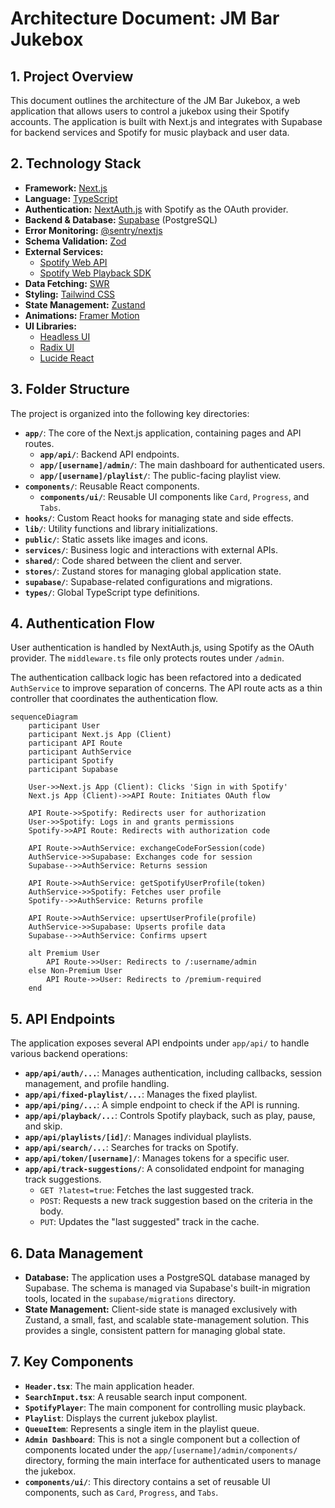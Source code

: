 # Architecture Document: JM Bar Jukebox

## 1. Project Overview

This document outlines the architecture of the JM Bar Jukebox, a web application that allows users to control a jukebox using their Spotify accounts. The application is built with Next.js and integrates with Supabase for backend services and Spotify for music playback and user data.

## 2. Technology Stack

- **Framework:** [Next.js](https://nextjs.org/)
- **Language:** [TypeScript](https://www.typescriptlang.org/)
- **Authentication:** [NextAuth.js](https://next-auth.js.org/) with Spotify as the OAuth provider.
- **Backend & Database:** [Supabase](https://supabase.com/) (PostgreSQL)
- **Error Monitoring:** [@sentry/nextjs](https://sentry.io/)
- **Schema Validation:** [Zod](https://zod.dev/)
- **External Services:**
  - [Spotify Web API](https://developer.spotify.com/documentation/web-api/)
  - [Spotify Web Playback SDK](https://developer.spotify.com/documentation/web-playback-sdk)
- **Data Fetching:** [SWR](https://swr.vercel.app/)
- **Styling:** [Tailwind CSS](https://tailwindcss.com/)
- **State Management:** [Zustand](https://github.com/pmndrs/zustand)
- **Animations:** [Framer Motion](https://www.framer.com/motion/)
- **UI Libraries:**
  - [Headless UI](https://headlessui.com/)
  - [Radix UI](https://www.radix-ui.com/)
  - [Lucide React](https://lucide.dev/)

## 3. Folder Structure

The project is organized into the following key directories:

- **`app/`**: The core of the Next.js application, containing pages and API routes.
  - **`app/api/`**: Backend API endpoints.
  - **`app/[username]/admin/`**: The main dashboard for authenticated users.
  - **`app/[username]/playlist/`**: The public-facing playlist view.
- **`components/`**: Reusable React components.
  - **`components/ui/`**: Reusable UI components like `Card`, `Progress`, and `Tabs`.
- **`hooks/`**: Custom React hooks for managing state and side effects.
- **`lib/`**: Utility functions and library initializations.
- **`public/`**: Static assets like images and icons.
- **`services/`**: Business logic and interactions with external APIs.
- **`shared/`**: Code shared between the client and server.
- **`stores/`**: Zustand stores for managing global application state.
- **`supabase/`**: Supabase-related configurations and migrations.
- **`types/`**: Global TypeScript type definitions.

## 4. Authentication Flow

User authentication is handled by NextAuth.js, using Spotify as the OAuth provider. The `middleware.ts` file only protects routes under `/admin`.

The authentication callback logic has been refactored into a dedicated `AuthService` to improve separation of concerns. The API route acts as a thin controller that coordinates the authentication flow.

```mermaid
sequenceDiagram
    participant User
    participant Next.js App (Client)
    participant API Route
    participant AuthService
    participant Spotify
    participant Supabase

    User->>Next.js App (Client): Clicks 'Sign in with Spotify'
    Next.js App (Client)->>API Route: Initiates OAuth flow

    API Route->>Spotify: Redirects user for authorization
    User->>Spotify: Logs in and grants permissions
    Spotify->>API Route: Redirects with authorization code

    API Route->>AuthService: exchangeCodeForSession(code)
    AuthService->>Supabase: Exchanges code for session
    Supabase-->>AuthService: Returns session

    API Route->>AuthService: getSpotifyUserProfile(token)
    AuthService->>Spotify: Fetches user profile
    Spotify-->>AuthService: Returns profile

    API Route->>AuthService: upsertUserProfile(profile)
    AuthService->>Supabase: Upserts profile data
    Supabase-->>AuthService: Confirms upsert

    alt Premium User
        API Route->>User: Redirects to /:username/admin
    else Non-Premium User
        API Route->>User: Redirects to /premium-required
    end
```

## 5. API Endpoints

The application exposes several API endpoints under `app/api/` to handle various backend operations:

- **`app/api/auth/...`**: Manages authentication, including callbacks, session management, and profile handling.
- **`app/api/fixed-playlist/...`**: Manages the fixed playlist.
- **`app/api/ping/...`**: A simple endpoint to check if the API is running.
- **`app/api/playback/...`**: Controls Spotify playback, such as play, pause, and skip.
- **`app/api/playlists/[id]/`**: Manages individual playlists.
- **`app/api/search/...`**: Searches for tracks on Spotify.
- **`app/api/token/[username]/`**: Manages tokens for a specific user.
- **`app/api/track-suggestions/`**: A consolidated endpoint for managing track suggestions.
  - `GET ?latest=true`: Fetches the last suggested track.
  - `POST`: Requests a new track suggestion based on the criteria in the body.
  - `PUT`: Updates the "last suggested" track in the cache.

## 6. Data Management

- **Database:** The application uses a PostgreSQL database managed by Supabase. The schema is managed via Supabase's built-in migration tools, located in the `supabase/migrations` directory.
- **State Management:** Client-side state is managed exclusively with Zustand, a small, fast, and scalable state-management solution. This provides a single, consistent pattern for managing global state.

## 7. Key Components

- **`Header.tsx`**: The main application header.
- **`SearchInput.tsx`**: A reusable search input component.
- **`SpotifyPlayer`**: The main component for controlling music playback.
- **`Playlist`**: Displays the current jukebox playlist.
- **`QueueItem`**: Represents a single item in the playlist queue.
- **`Admin Dashboard`**: This is not a single component but a collection of components located under the `app/[username]/admin/components/` directory, forming the main interface for authenticated users to manage the jukebox.
- **`components/ui/`**: This directory contains a set of reusable UI components, such as `Card`, `Progress`, and `Tabs`.
